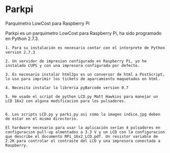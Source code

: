 Parkpi
======

Parquímetro LowCost para Raspberry Pi



Parkpi es un parquimetro LowCost para Raspberry Pi, ha sido programado en Python 2.7.3.


	1. Para su instalación es necesario contar con el interprete de Python version 2.7.3

	2. Un servidor de impresion configurado en Raspberry Pi, yo he instalado CUPS y con una impresora configurada por defecto.

	3. Es necesario instalar html2ps es un conversor de html a PostScript, lo uso para imprimir los tickets de aparcamiento maquetados en html.
	
	4. Necesita instalar la libreria pyBarcode version 0.7

	5. He usado el script de python LCD.py Matt Hawkins para manejar un LCD 16x2 con alguna modificacion para los pulsadores.
	 

	6. Los scripts LCD.py y parki.py asi como la imagen indice.jpg deben de estar en el mismo directorio.

	El hardware necesario para usar la aplicación serían 4 pulsadores en configuracion pull-up almentados a 3.3 V y un LCD con la configuracion que describe el documento RPi_16x2_LCD.pdf. Un resistor variable de 2.2K para controlar el contraste del LCD y una impresora conectada a Raspberry.

